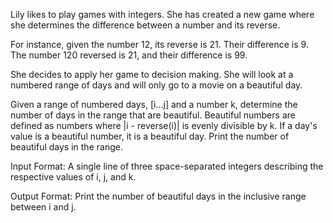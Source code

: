 Lily likes to play games with integers. She has created a new game where she determines the difference between a number and its reverse.

For instance, given the number 12, its reverse is 21. Their difference is 9. The number 120 reversed is 21, and their difference is 99.

She decides to apply her game to decision making. She will look at a numbered range of days and will only go to a movie on a beautiful day.

Given a range of numbered days, [i...j] and a number k, determine the number of days in the range that are beautiful. 
Beautiful numbers are defined as numbers where |i - reverse(i)| is evenly divisible by k. If a day's value is a beautiful number, it is a beautiful day. 
Print the number of beautiful days in the range.

Input Format:
A single line of three space-separated integers describing the respective values of i, j, and k.

Output Format:
Print the number of beautiful days in the inclusive range between i and j.

